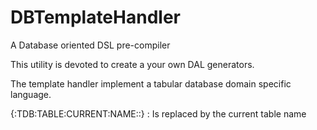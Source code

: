# DBTemplateHandler
A Database oriented DSL pre-compiler

This utility is devoted to create a your own DAL generators. 

The template handler implement a tabular database domain specific language.

{:TDB:TABLE:CURRENT:NAME::} : Is replaced by the current table name
